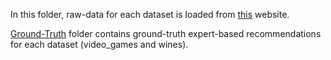 In this folder, raw-data for each dataset is loaded from [this](https://zenodo.org/record/4468783#.YZlhverMJhH) website. 

[Ground-Truth](https://github.com/AzzaAbdelGhani/Long-Document-Similarity/tree/main/data/Ground-Truth) folder contains ground-truth expert-based recommendations for each dataset (video_games and wines). 

